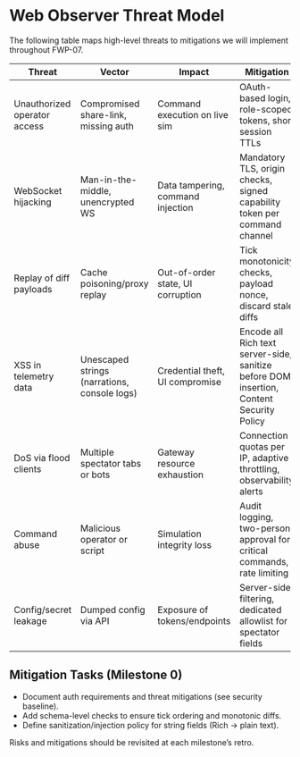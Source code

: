 # Web Observer Threat Model

The following table maps high-level threats to mitigations we will implement throughout FWP-07.

| Threat | Vector | Impact | Mitigation |
|--------|--------|--------|------------|
| Unauthorized operator access | Compromised share-link, missing auth | Command execution on live sim | OAuth-based login, role-scoped tokens, short session TTLs |
| WebSocket hijacking | Man-in-the-middle, unencrypted WS | Data tampering, command injection | Mandatory TLS, origin checks, signed capability token per command channel |
| Replay of diff payloads | Cache poisoning/proxy replay | Out-of-order state, UI corruption | Tick monotonicity checks, payload nonce, discard stale diffs |
| XSS in telemetry data | Unescaped strings (narrations, console logs) | Credential theft, UI compromise | Encode all Rich text server-side, sanitize before DOM insertion, Content Security Policy |
| DoS via flood clients | Multiple spectator tabs or bots | Gateway resource exhaustion | Connection quotas per IP, adaptive throttling, observability alerts |
| Command abuse | Malicious operator or script | Simulation integrity loss | Audit logging, two-person approval for critical commands, rate limiting |
| Config/secret leakage | Dumped config via API | Exposure of tokens/endpoints | Server-side filtering, dedicated allowlist for spectator fields |

## Mitigation Tasks (Milestone 0)
- Document auth requirements and threat mitigations (see security baseline).
- Add schema-level checks to ensure tick ordering and monotonic diffs.
- Define sanitization/injection policy for string fields (Rich -> plain text).

Risks and mitigations should be revisited at each milestone’s retro.
